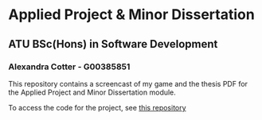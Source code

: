 #  Applied Project & Minor Dissertation
## ATU BSc(Hons) in Software Development
### Alexandra Cotter - G00385851

This repository contains a screencast of my game and the thesis PDF for the Applied Project and Minor Dissertation module.

To access the code for the project, see [this repository](https://github.com/alexandrac77/psychic-pancake)

